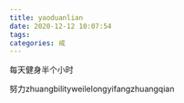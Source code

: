 ```yaml
---
title: yaoduanlian
date: 2020-12-12 10:07:54
tags:
categories: 戒
---
```



每天健身半个小时

努力zhuangbilityweilelongyifangzhuangqian
